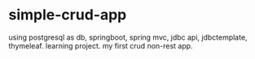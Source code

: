# simple-crud-app
 using postgresql as db, springboot, spring mvc, jdbc api, jdbctemplate, thymeleaf. learning project. my first crud non-rest app.
